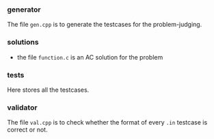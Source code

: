 ### generator
The file `gen.cpp` is to generate the testcases for the problem-judging.

### solutions
- the file `function.c` is an AC solution for the problem

### tests
Here stores all the testcases.

### validator
The file `val.cpp` is to check whether the format of every `.in` testcase is correct or not. 
